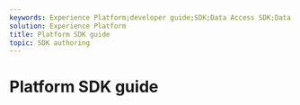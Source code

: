 ```yaml
---
keywords: Experience Platform;developer guide;SDK;Data Access SDK;Data Science Workspace;popular topics
solution: Experience Platform
title: Platform SDK guide
topic: SDK authoring
---
```


# Platform SDK guide